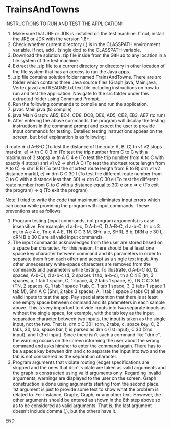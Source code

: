 # TrainsAndTowns

INSTRUCTIONS TO RUN AND TEST THE APPLICATION:

1. Make sure that JRE or JDK is installed on the test machine. If not, install the JRE or JDK with the version 1.8+.
2. Check whether current directory (.) is in the CLASSPATH environment variable. If not, add . (single dot) to the CLASSPATH variable.
3. Download the solution .zip file inside from the GitHub to any location in a file system of the test machine.
4. Extract the .zip file to a current directory or directory in other location of the file system that has an access to run the Java apps.
5. .zip file contains solution folder named TrainsAndTowns. There are src folder which contains three Java source files (Graph.java,
Main.java, Vertex.java) and README.txt text file including instructions on how to run and test the application.
Navigate to the src folder under this extracted folder using Command Prompt.
6. Run the following commands to compile and run the application.
7. javac Main.java (to compile)
8. java Main Graph: AB5, BC4, CD8, DC8, DE6, AD5, CE2, EB3, AE7 (to run)
9. After entering the above commands, the program will display the testing instructions in the command prompt and
expect the user to provide input commands for testing. Detailed testing instructions appear on the screen, but brief explanation is
as following:

d route => d A-B-C (To test the distance of the route A, B, C)
tn v1 v2 stops mark[m, e] => tn C C 3 m (To test the trip number from C to C with a maximum of 3 stops)
						  => tn A C 4 e (To test the trip number from A to C with exactly 4 stops)
shrl v1 v2 => shrl A C (To test the shortest route length from A to C)
		   => shrl B B (To test the shortest route length from B to B)
drn v1 v2 distance mark[l, e] => drn C C 30 l (To test the different route number from C to C with a distance less than 30)
							  => drn C C 30 e (To test the different route number from C to C with a distance equal to 30)
e or q => e (To exit the program)
	   => q (To exit the program)

Note: I tried to write the code that maximum eliminates input errors which can occur while providing the program with input commands. 
These preventions are as follows: 

1. Program testing (input commands, not program arguments) is case insensitive. For example, 
d a-b-c, D A-b-C, D A-B-C, d a-b-C, tn c c 3 m, tn A c 4 e, Tn c A 4 E, TN C C 3 M, SHrl a c, SHRL B b, DRN a c 30 L, dRN B b 30 E 
are all valid input commands. 
2. The input commands acknowledged from the user are stored based on a space bar character. For this reason, there should be 
at least one space key character between command and its parameters in order to separate them from each other and accept as 
a single text input. Any other unnecessary white-space characters are removed from the commands and parameters while testing. 
To illustrate, d            A-b-C (d, 12 spaces, A-b-C), d  	a-b-c (d, 2 spaces 1 tab, a-b-c), tn   a	 C 4		 E 
(tn, 3 spaces, a, 1 tab 1 space, C, 1 space, 4, 2 tabs 1 space, E), TN 	C	 	C	 3		 	M 
(TN, 2 spaces, C, 1 tab 1 space 1 tab, C, 1 tab 1 space, 3, 2 tabs 1 space 1 tab M), Shrl		   A	 			C 
(Shrl, 2 tabs 3 spaces, A, 1 tab 1 space 3 tabs C) all are valid inputs to test the app. Pay special attention that there is at least 
one empty space between command and its parameters in each sample above. This is very important to divide inputs into two separate 
inputs as without the single space, for example, with the tab key as the input separation character between two inputs, the input is 
taken as the single input, not the two. That is, drn		c C		30	 l (drn, 2 tabs, c, space key, C, 2 tabs, 30, tab, space bar, l) 
is parsed as drn		c (1st input), C		30 (2nd input), and l (3rd input). Since there isn't such a command like "drn		c", 
the warning occurs on the screen informing the user about the wrong command and asks him/her to enter the command again. There has to be 
a space key between drn and c to separate the input into two and the tab is not considered as the separation character.
3. Program arguments that violate routing (edge) specifications are skipped and the ones that don't violate are taken as valid arguments
and the graph is constructed using valid arguments only. Regarding invalid arguments, warnings are displayed to the user on the screen.
Graph construction is done using arguments starting from the second place. 1st argument is just to provide some text to show what the
problem is related to. For instance, Graph:, Graph, or any other text. However, the other arguments should be entered as shown in the 8th
step above so as to be considered as valid arguments. That is, the last argument doesn't include comma (,), but the others have it.

END